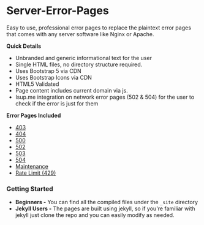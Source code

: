 Server-Error-Pages
==================

Easy to use, professional error pages to replace the plaintext error pages that comes with any server software like Nginx or Apache.

**Quick Details**
* Unbranded and generic informational text for the user
* Single HTML files, no directory structure required.
* Uses Bootstrap 5 via CDN
* Uses Bootstrap Icons via CDN
* HTML5 Validated
* Page content includes current domain via js.
* Isup.me integration on network error pages (502 & 504) for the user to check if the error is just for them

**Error Pages Included**
* [403](http://alexphelps.github.io/server-error-pages/403.html)
* [404](http://alexphelps.github.io/server-error-pages/404.html)
* [500](http://alexphelps.github.io/server-error-pages/500.html)
* [502](http://alexphelps.github.io/server-error-pages/502.html)
* [503](http://alexphelps.github.io/server-error-pages/503.html)
* [504](http://alexphelps.github.io/server-error-pages/504.html)
* [Maintenance](http://alexphelps.github.io/server-error-pages/maintenance.html)
* [Rate Limit (429)](http://alexphelps.github.io/server-error-pages/429.html)

### Getting Started
* **Beginners -** You can find all the compiled files under the `_site` directory
* **Jekyll Users -** The pages are built using jekyll, so if you're familiar with jekyll just clone the repo and you can easily modify as needed.
